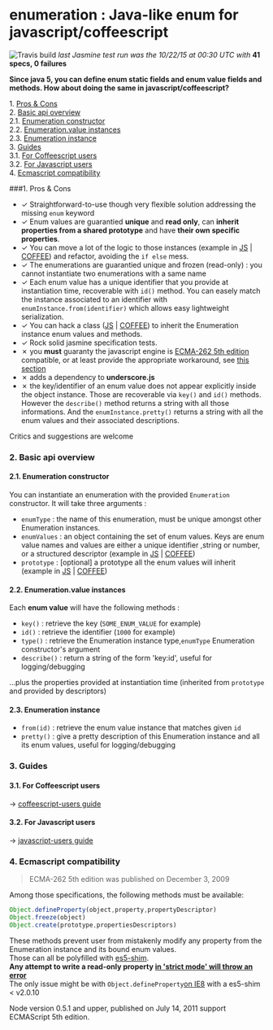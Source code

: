 <a name="top"></a>
enumeration : Java-like enum for javascript/coffeescript  
=========================================================
 ![Travis build](https://travis-ci.org/sveinburne/enumeration.svg?branch=master)  *last Jasmine test run was the 10/22/15 at 00:30 UTC  with*
**41 specs, 0 failures**

**Since java 5, you can define enum static fields and enum value fields and methods. 
How about doing the same in javascript/coffeescript?**  

1\.  [Pros & Cons](#pros&cons)  
2\.  [Basic api overview](#basicapioverview)  
2.1\.  [Enumeration constructor](#enumerationconstructor)  
2.2\.  [Enumeration.value instances](#enumeration.valueinstances)  
2.3\.  [Enumeration instance](#enumerationinstance)  
3\.  [Guides](#guides)  
3.1\.  [For Coffeescript users](#forcoffeescriptusers)  
3.2\.  [For Javascript users](#forjavascriptusers)  
4\.  [Ecmascript compatibility](#ecmascriptcompatibility)  

<a name="pros&cons"></a>

###1\. Pros & Cons

- ✓ Straightforward-to-use though very flexible solution addressing the missing `enum` keyword  
- ✓ Enum values are guarantied **unique** and **read only**, can **inherit properties from a shared prototype** and have **their own specific properties**.  
- ✓ You can move a lot of the logic to those instances (example in [JS](JS.GUIDE.MD##refactoring) | [COFFEE](COFFEE.GUIDE.MD##refactoring)) and refactor, avoiding the `if else` mess. 
- ✓ The enumerations are guarantied unique and frozen (read-only) : you cannot instantiate two enumerations with a same name    
- ✓ Each enum value has a unique identifier that you provide at instantiation time, recoverable with `id()` method. You can easely match the instance associated to an identifier with `enumInstance.from(identifier)` which allows easy lightweight serialization.  
- ✓ You can hack a class ([JS](JS.GUIDE.MD#hackdaclassincorporateaspublicclassfields) | [COFFEE](COFFEE.GUIDE.MD#hackdaclassincorporateaspublicclassfields)) to inherit the Enumeration instance enum values and methods.  
- ✓ Rock solid jasmine specification tests. 
- ✗ you **must** guaranty the javascript engine is [ECMA-262 5th edition]() compatible, or at least provide the appropriate workaround, see [this section](#ecmascript)
- ✗ adds a dependency to **underscore.js**  
- ✗ the key/identifier of an enum value does not appear explicitly inside the object instance. Those are recoverable via `key()` and `id()` methods. However the `describe()` method returns a string with all those informations. And the `enumInstance.pretty()` returns a string with all the enum values and their associated descriptions.  
 
Critics and suggestions are welcome

<a name="basicapioverview"></a>

### 2\. Basic api overview
<a name="enumerationconstructor"></a>

#### 2.1\. Enumeration constructor
You can instantiate an enumeration with the provided `Enumeration` constructor. It will take three arguments :
- `enumType` : the name of this enumeration, must be unique amongst other Enumeration instances.
- `enumValues` : an object containing the set of enum values. Keys are enum value names and values are either a unique identifier 
,string or number, or a structured descriptor (example in [JS](JS.GUIDE.MD#usemorecomplexenumdescriptors) | [COFFEE](COFFEE.GUIDE.MD#usemorecomplexenumdescriptors)) 
- `prototype` : [optional] a prototype all the enum values will inherit (example in [JS](JS.GUIDE.MD#aprototypeforenumvalues) | [COFFEE](COFFEE.GUIDE.MD#aprototypeforenumvalues))

<a name="enumeration.valueinstances"></a>

#### 2.2\. Enumeration.value instances
Each **enum value** will have the following methods :
- `key()`      : retrieve the key (`SOME_ENUM_VALUE` for example)
- `id()`       : retrieve the identifier (`1000` for example)
- `type()`     : retrieve the Enumeration instance type,`enumType` Enumeration constructor's argument
- `describe()` : return a string of the form 'key:id', useful for logging/debugging  

 ...plus the properties provided at instantiation time (inherited from `prototype` and provided by descriptors)

<a name="enumerationinstance"></a>

#### 2.3\. Enumeration instance
- `from(id)`  : retrieve the enum value instance that matches given `id`  
- `pretty()`  : give a pretty description of this Enumeration instance and all its enum values, useful for logging/debugging  
 
<a name="guides"></a>

### 3\. Guides
<a name="forcoffeescriptusers"></a>

#### 3.1\. For Coffeescript users
→ [coffeescript-users guide](COFFEE.GUIDE.MD#top)  
<a name="forjavascriptusers"></a>

#### 3.2\. For Javascript users
→ [javascript-users guide](JS.GUIDE.MD#top)  

<a name="ecmascript"></a>
<a name="ecmascriptcompatibility"></a>

### 4\. Ecmascript compatibility

> ECMA-262 5th edition was published on December 3, 2009 

Among those specifications, the following methods must be available:
```javascript
Object.defineProperty(object,property,propertyDescriptor)
Object.freeze(object)
Object.create(prototype,propertiesDescriptors)
```
These methods prevent user from mistakenly modify any property from the Enumeration instance and its bound enum values.   
Those can all be polyfilled with [es5-shim](https://github.com/es-shims/es5-shim).  
**Any attempt to write a read-only property [in 'strict mode' will throw an error](http://www.w3schools.com/js/js_strict.asp)**  
The only issue might be with `Object.defineProperty`[on IE8](https://github.com/es-shims/es5-shim/issues/5) with a es5-shim < v2.0.10  

Node version 0.5.1 and upper, published on July 14,  2011 support ECMAScript 5th edition.  

